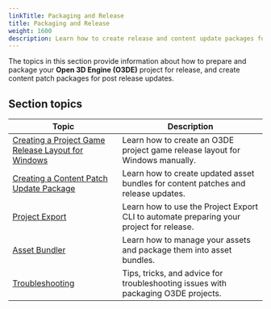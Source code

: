 ```yaml
---
linkTitle: Packaging and Release
title: Packaging and Release
weight: 1600
description: Learn how to create release and content update packages for your Open 3D Engine (O3DE) project.
---
```


The topics in this section provide information about how to prepare and package your **Open 3D Engine (O3DE)** project for release, and create content patch packages for post release updates.

## Section topics

| Topic | Description |
| - | - |
| [Creating a Project Game Release Layout for Windows](windows-release-builds) | Learn how to create an O3DE project game release layout for Windows manually. |
| [Creating a Content Patch Update Package](content-patch-package) | Learn how to create updated asset bundles for content patches and release updates. |
| [Project Export](project-export) | Learn how to use the Project Export CLI to automate preparing your project for release. |
| [Asset Bundler](asset-bundler/) | Learn how to manage your assets and package them into asset bundles. |
| [Troubleshooting](troubleshooting) | Tips, tricks, and advice for troubleshooting issues with packaging O3DE projects. |